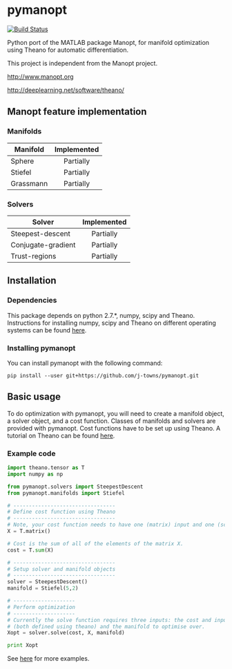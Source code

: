 # pymanopt
[![Build Status](https://travis-ci.org/j-towns/pymanopt.svg?branch=master)](https://travis-ci.org/j-towns/pymanopt)

Python port of the MATLAB package Manopt, for manifold optimization using Theano for automatic differentiation.

This project is independent from the Manopt project.

http://www.manopt.org

http://deeplearning.net/software/theano/

## Manopt feature implementation
### Manifolds

| Manifold      | Implemented   |
| ------------- |:-------------:|
| Sphere        | Partially     |
| Stiefel       | Partially     |
| Grassmann     | Partially     |

### Solvers

| Solver        | Implemented   |
| ------------- |:-------------:|
| Steepest-descent| Partially   |
| Conjugate-gradient | Partially|
| Trust-regions | Partially     |

## Installation
### Dependencies
This package depends on python 2.7.*, numpy, scipy and Theano. Instructions for installing numpy, scipy and Theano on different operating systems can be found [here](http://deeplearning.net/software/theano/install.html).

### Installing pymanopt
You can install pymanopt with the following command:
```
pip install --user git+https://github.com/j-towns/pymanopt.git
```

## Basic usage
To do optimization with pymanopt, you will need to create a manifold object, a solver object, and a cost function. Classes of manifolds and solvers are provided with pymanopt. Cost functions have to be set up using Theano. A tutorial on Theano can be found [here](http://deeplearning.net/software/theano/tutorial/index.html).

### Example code
```python
import theano.tensor as T
import numpy as np

from pymanopt.solvers import SteepestDescent
from pymanopt.manifolds import Stiefel

# ---------------------------------
# Define cost function using Theano
# ---------------------------------
# Note, your cost function needs to have one (matrix) input and one (scalar) output.
X = T.matrix()

# Cost is the sum of all of the elements of the matrix X.
cost = T.sum(X)

# ---------------------------------
# Setup solver and manifold objects
# ---------------------------------
solver = SteepestDescent()
manifold = Stiefel(5,2)

# --------------------
# Perform optimization
# --------------------
# Currently the solve function requires three inputs: the cost and input variable
# (both defined using theano) and the manifold to optimise over.
Xopt = solver.solve(cost, X, manifold)

print Xopt
```
See [here](https://github.com/j-towns/pymanopt/tree/master/examples) for more examples.
